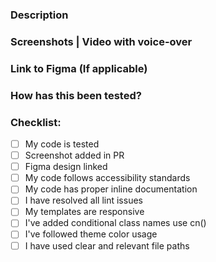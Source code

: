 ### Description

<!-- Please describe what you have changed or added -->

### Screenshots | Video with voice-over

<!-- if applicable -->

### Link to Figma (If applicable)

<!-- if applicable -->

### How has this been tested?

<!-- Please describe in detail how you tested your changes. -->

### Checklist:

-   [ ] My code is tested
-   [ ] Screenshot added in PR
-   [ ] Figma design linked
-   [ ] My code follows accessibility standards <!-- Guidelines: https://make.wordpress.org/core/handbook/best-practices/coding-standards/accessibility-coding-standards/ -->
-   [ ] My code has proper inline documentation <!-- Guidelines: https://make.wordpress.org/core/handbook/best-practices/inline-documentation-standards/javascript/ -->
-   [ ] I have resolved all lint issues
-   [ ] My templates are responsive
-   [ ] I've added conditional class names use cn()
-   [ ] I've followed theme color usage
-   [ ] I have used clear and relevant file paths
